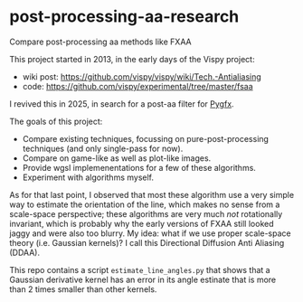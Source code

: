 # post-processing-aa-research
Compare post-processing aa methods like FXAA

This project started in 2013, in the early days of the Vispy project:
* wiki post: https://github.com/vispy/vispy/wiki/Tech.-Antialiasing
* code: https://github.com/vispy/experimental/tree/master/fsaa

I revived this in 2025, in search for a post-aa filter for [Pygfx](https://github.com/pygfx/pygfx).

The goals of this project:

* Compare existing techniques, focussing on pure-post-processing techniques (and only single-pass for now).
* Compare on game-like as well as plot-like images.
* Provide wgsl implemenentations for a few of these algorithms.
* Experiment with algorithms myself.

As for that last point, I observed that most these algorithm use a very simple way to
estimate the orientation of the line, which makes no sense from a scale-space perspective;
these algorithms are very much *not* rotationally invariant, which is probably why the early
versions of FXAA still looked jaggy and were also too blurry. My idea: what if we use proper
scale-space theory (i.e. Gaussian kernels)? I call this Directional Diffusion Anti Aliasing (DDAA).

This repo contains a script `estimate_line_angles.py` that shows that a Gaussian derivative kernel
has an error in its angle estinate that is more than 2 times smaller than other kernels.
